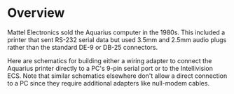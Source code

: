 # Overview

Mattel Electronics sold the Aquarius computer in the 1980s.  This included a printer that sent RS-232 serial data but used 3.5mm and 2.5mm audio plugs rather than the standard DE-9 or DB-25 connectors.

Here are schematics for building either a wiring adapter to connect the Aquarius printer directly to a PC's 9-pin serial port or to the Intellivision ECS.  Note that similar schematics elsewhere don't allow a direct connection to a PC since they require additional adapters like null-modem cables.
